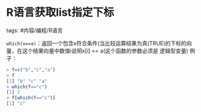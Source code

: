 # R语言获取list指定下标

tags: #内容/编程/R语言 


`which(x==a)`：返回一个包含x符合条件(当比较运算结果为真(TRUE)的下标的向 量，在这个结果向量中数值i说明x[i] == a(这个函数的参数必须是 逻辑型变量)
例子：
```r
> f=c("b","c","a")
> f
[1] "b" "c" "a"
> which(f=="c")
[1] 2
> f[which(f=="c")]
[1] "c"
```